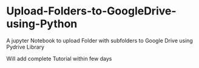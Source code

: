 # Upload-Folders-to-GoogleDrive-using-Python
A jupyter Notebook to upload Folder with subfolders to Google Drive using Pydrive Library

Will add complete Tutorial within few days
